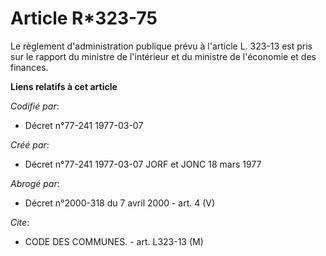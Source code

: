 # Article R*323-75

Le règlement d'administration publique prévu à l'article L. 323-13 est pris sur le rapport du ministre de l'intérieur et du
ministre de l'économie et des finances.

**Liens relatifs à cet article**

_Codifié par_:

  - Décret n°77-241 1977-03-07

_Créé par_:

  - Décret n°77-241 1977-03-07 JORF et JONC 18 mars 1977

_Abrogé par_:

  - Décret n°2000-318 du 7 avril 2000 - art. 4 (V)

_Cite_:

  - CODE DES COMMUNES. - art. L323-13 (M)

